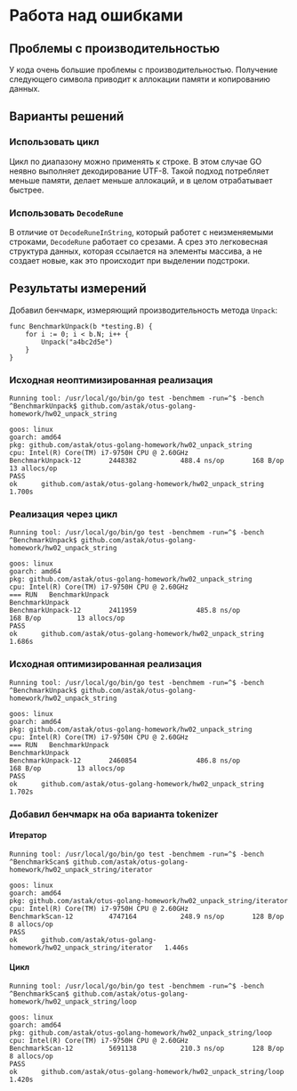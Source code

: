 # Работа над ошибками
## Проблемы с производительностью
У кода очень большие проблемы с производительностью. Получение следующего символа приводит к аллокации памяти и копированию данных.
## Варианты решений
### Использовать цикл
Цикл по диапазону можно применять к строке. В этом случае GO неявно выполняет декодирование UTF-8. Такой подход потребляет меньше памяти, делает меньше аллокаций, и в целом отрабатывает быстрее.
### Использовать `DecodeRune`
В отличие от `DecodeRuneInString`, который работет с неизменяемыми строками, `DecodeRune` работает со срезами. А срез это легковесная структура данных, которая ссылается на элементы массива, а не создает новые, как это происходит при выделении подстроки.
## Результаты измерений
Добавил бенчмарк, измеряющий производительность метода `Unpack`:
```
func BenchmarkUnpack(b *testing.B) {
	for i := 0; i < b.N; i++ {
		Unpack("a4bc2d5e")
	}
}
```
### Исходная неоптимизированная реализация
```
Running tool: /usr/local/go/bin/go test -benchmem -run=^$ -bench ^BenchmarkUnpack$ github.com/astak/otus-golang-homework/hw02_unpack_string

goos: linux
goarch: amd64
pkg: github.com/astak/otus-golang-homework/hw02_unpack_string
cpu: Intel(R) Core(TM) i7-9750H CPU @ 2.60GHz
BenchmarkUnpack-12    	 2448382	       488.4 ns/op	     168 B/op	      13 allocs/op
PASS
ok  	github.com/astak/otus-golang-homework/hw02_unpack_string	1.700s
```

### Реализация через цикл
```
Running tool: /usr/local/go/bin/go test -benchmem -run=^$ -bench ^BenchmarkUnpack$ github.com/astak/otus-golang-homework/hw02_unpack_string

goos: linux
goarch: amd64
pkg: github.com/astak/otus-golang-homework/hw02_unpack_string
cpu: Intel(R) Core(TM) i7-9750H CPU @ 2.60GHz
=== RUN   BenchmarkUnpack
BenchmarkUnpack
BenchmarkUnpack-12       2411959               485.8 ns/op           168 B/op         13 allocs/op
PASS
ok      github.com/astak/otus-golang-homework/hw02_unpack_string        1.686s
```
### Исходная оптимизированная реализация
```
Running tool: /usr/local/go/bin/go test -benchmem -run=^$ -bench ^BenchmarkUnpack$ github.com/astak/otus-golang-homework/hw02_unpack_string

goos: linux
goarch: amd64
pkg: github.com/astak/otus-golang-homework/hw02_unpack_string
cpu: Intel(R) Core(TM) i7-9750H CPU @ 2.60GHz
=== RUN   BenchmarkUnpack
BenchmarkUnpack
BenchmarkUnpack-12       2460854               486.8 ns/op           168 B/op         13 allocs/op
PASS
ok      github.com/astak/otus-golang-homework/hw02_unpack_string        1.702s
```
### Добавил бенчмарк на оба варианта tokenizer
#### Итератор
```
Running tool: /usr/local/go/bin/go test -benchmem -run=^$ -bench ^BenchmarkScan$ github.com/astak/otus-golang-homework/hw02_unpack_string/iterator

goos: linux
goarch: amd64
pkg: github.com/astak/otus-golang-homework/hw02_unpack_string/iterator
cpu: Intel(R) Core(TM) i7-9750H CPU @ 2.60GHz
BenchmarkScan-12    	 4747164	       248.9 ns/op	     128 B/op	       8 allocs/op
PASS
ok  	github.com/astak/otus-golang-homework/hw02_unpack_string/iterator	1.446s
```
#### Цикл
```
Running tool: /usr/local/go/bin/go test -benchmem -run=^$ -bench ^BenchmarkScan$ github.com/astak/otus-golang-homework/hw02_unpack_string/loop

goos: linux
goarch: amd64
pkg: github.com/astak/otus-golang-homework/hw02_unpack_string/loop
cpu: Intel(R) Core(TM) i7-9750H CPU @ 2.60GHz
BenchmarkScan-12    	 5691138	       210.3 ns/op	     128 B/op	       8 allocs/op
PASS
ok  	github.com/astak/otus-golang-homework/hw02_unpack_string/loop	1.420s
```
